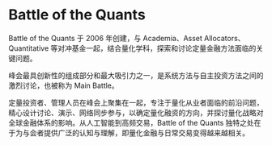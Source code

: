 # 

# Battle of the Quants

Battle of the Quants 于 2006 年创建，与 Academia、Asset Allocators、Quantitative 等对冲基金一起，结合量化学科，探索和讨论定量金融方法面临的关键问题。

峰会最具创新性的组成部分和最大吸引力之一，是系统方法与自主投资方法之间的激烈讨论，也被称为 Main Battle。

定量投资者、管理人员在峰会上聚集在一起，专注于量化从业者面临的前沿问题，精心设计讨论、演示、网络同步参与，以确定量化融资的方向，并探讨量化战略对全球金融体系的影响。从人工智能到高频交易，Battle of the Quants 独特之处在于为与会者提供广泛的认知与理解，即量化金融与日常交易变得越来越相关。

